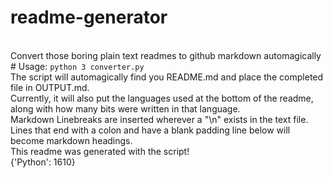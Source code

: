 # readme-generator
<br>
Convert those boring plain text readmes to github markdown automagically
# Usage:
<code>python 3 converter.py</code>
<br>
The script will automagically find you README.md and place the completed file in OUTPUT.md.
<br>
Currently, it will also put the languages used at the bottom of the readme, along with how many bits were written in that language.
<br>
Markdown Linebreaks are inserted wherever a "\n" exists in the text file.
<br>
Lines that end with a colon and have a blank padding line below will become markdown headings.
<br>
This readme was generated with the script!
<br>
{'Python': 1610}
